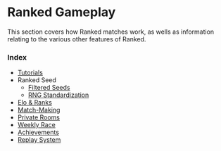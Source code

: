 # Ranked Gameplay
This section covers how Ranked matches work, as wells as information relating to the various other features of Ranked.

### Index
- [Tutorials](./tutorial/)
- Ranked Seed
  - [Filtered Seeds](./seed)
  - [RNG Standardization](./rng)
- [Elo & Ranks](./elo_and_ranks)
- [Match-Making](./matchmaking)
- [Private Rooms](./private_rooms)
- [Weekly Race](./weekly_race)
- [Achievements](./achievements)
- [Replay System](./replay_system)
